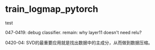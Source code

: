 # train_logmap_pytorch
test

047-0419:
debug classifier.
remain:
why layer11 doesn't need relu?

0420-04:
SVD的最重要应用就是找出数据中的主成分，从而做到数据压缩。
